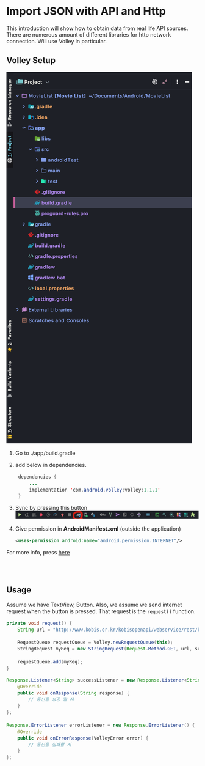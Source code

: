 # Import JSON with API and Http
This introduction will show how to obtain data from real life API sources.
There are numerous amount of different libraries for http network connection. Will use Volley in particular.

## Volley Setup
![Image](img/img.png)
1. Go to ./app/build.gradle
2. add below in dependencies.
   ```JAVA
    dependencies {
        ...
        implementation 'com.android.volley:volley:1.1.1'
    }

   ```
3. Sync by pressing this button
![Image](img/imgbar.png)

4. Give permission in **AndroidManifest.xml** (outside the application)
    ```XML
    <uses-permission android:name="android.permission.INTERNET"/>  
    ```

For more info, press [here](https://velog.io/@dlrmwl15/%EC%95%88%EB%93%9C%EB%A1%9C%EC%9D%B4%EB%93%9C-Volley%EB%A5%BC-%EC%9D%B4%EC%9A%A9%ED%95%9C-HTTP-%ED%86%B5%EC%8B%A0)

<br><br>

## Usage
Assume we have TextView, Button.
Also, we assume we send internet request when the button is pressed. That request is the ```request()``` function.

```JAVA
private void request() {
    String url = "http://www.kobis.or.kr/kobisopenapi/webservice/rest/boxoffice/searchDailyBoxOfficeList.json?key=22d5c15941cb3125ca046e747b13551c&targetDt=20190602";

    RequestQueue requestQueue = Volley.newRequestQueue(this);
    StringRequest myReq = new StringRequest(Request.Method.GET, url, successListener, errorListener);

    requestQueue.add(myReq);
}
```

```JAVA
Response.Listener<String> successListener = new Response.Listener<String>() {
    @Override
    public void onResponse(String response) {
        // 통신을 성공 할 시
    }
};

Response.ErrorListener errorListener = new Response.ErrorListener() {
    @Override
    public void onErrorResponse(VolleyError error) {
        // 통신을 실패할 시
    }
};
```